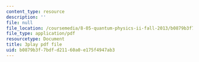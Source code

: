 ```yaml
---
content_type: resource
description: ''
file: null
file_location: /coursemedia/8-05-quantum-physics-ii-fall-2013/b0879b3f7bdfd21160a0e175f4947ab3_YDRMLCuNteY.pdf
file_type: application/pdf
resourcetype: Document
title: 3play pdf file
uid: b0879b3f-7bdf-d211-60a0-e175f4947ab3
---
```

